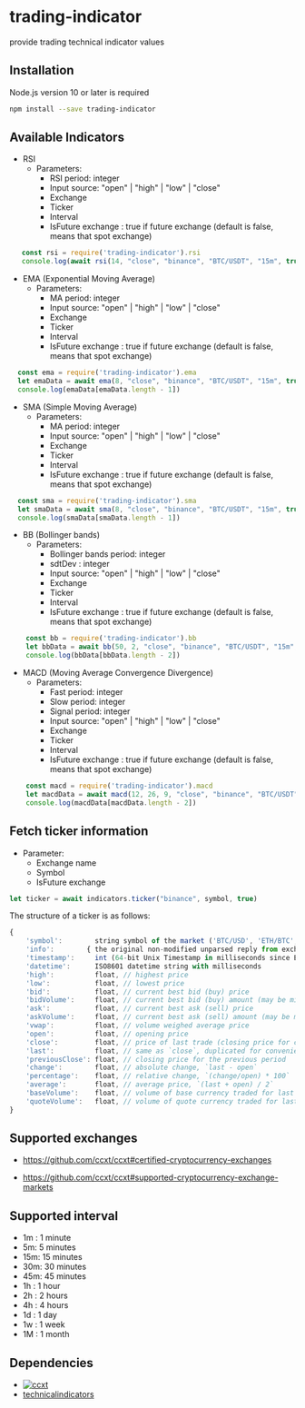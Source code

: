 # trading-indicator

provide trading technical indicator values


## Installation
Node.js version 10 or later is required
```bash
npm install --save trading-indicator
```

## Available Indicators
  - RSI
    - Parameters:
      - RSI period: integer
      - Input source: "open" |  "high" | "low" | "close"
      - Exchange
      - Ticker
      - Interval
      - IsFuture exchange : true if future exchange (default is false, means that spot exchange)
    
  ```javascript
     const rsi = require('trading-indicator').rsi
     console.log(await rsi(14, "close", "binance", "BTC/USDT", "15m", true))
   ```


  - EMA (Exponential Moving Average)
    - Parameters:
      - MA period: integer
      - Input source: "open" |  "high" | "low" | "close"
      - Exchange
      - Ticker
      - Interval
      - IsFuture exchange : true if future exchange (default is false, means that spot exchange)
  ```javascript
    const ema = require('trading-indicator').ema
    let emaData = await ema(8, "close", "binance", "BTC/USDT", "15m", true)
    console.log(emaData[emaData.length - 1])
  ```
  
  - SMA (Simple Moving Average)
    - Parameters:
      - MA period: integer
      - Input source: "open" |  "high" | "low" | "close"
      - Exchange
      - Ticker
      - Interval
      - IsFuture exchange : true if future exchange (default is false, means that spot exchange)
  ```javascript
    const sma = require('trading-indicator').sma
    let smaData = await sma(8, "close", "binance", "BTC/USDT", "15m", true)
    console.log(smaData[smaData.length - 1])
  ```
  - BB (Bollinger bands)
    - Parameters:
      - Bollinger bands period: integer
      - sdtDev : integer
      - Input source: "open" |  "high" | "low" | "close"
      - Exchange
      - Ticker
      - Interval
      - IsFuture exchange : true if future exchange (default is false, means that spot exchange)
  ```javascript
      const bb = require('trading-indicator').bb
      let bbData = await bb(50, 2, "close", "binance", "BTC/USDT", "15m", true)
      console.log(bbData[bbData.length - 2])
  ```
  - MACD (Moving Average Convergence Divergence)
    - Parameters:
      - Fast period: integer
      - Slow period: integer
      - Signal period: integer
      - Input source: "open" |  "high" | "low" | "close"
      - Exchange
      - Ticker
      - Interval
      - IsFuture exchange : true if future exchange (default is false, means that spot exchange)
  ```javascript
      const macd = require('trading-indicator').macd
      let macdData = await macd(12, 26, 9, "close", "binance", "BTC/USDT", "15m", true)
      console.log(macdData[macdData.length - 2])
  ```
  
  ## Fetch ticker information
  - Parameter:
    - Exchange name
    - Symbol
    - IsFuture exchange
  ```javascript
  let ticker = await indicators.ticker("binance", symbol, true)
  ```
  The structure of a ticker is as follows:
```javascript
{
    'symbol':        string symbol of the market ('BTC/USD', 'ETH/BTC', ...)
    'info':        { the original non-modified unparsed reply from exchange API },
    'timestamp':     int (64-bit Unix Timestamp in milliseconds since Epoch 1 Jan 1970)
    'datetime':      ISO8601 datetime string with milliseconds
    'high':          float, // highest price
    'low':           float, // lowest price
    'bid':           float, // current best bid (buy) price
    'bidVolume':     float, // current best bid (buy) amount (may be missing or undefined)
    'ask':           float, // current best ask (sell) price
    'askVolume':     float, // current best ask (sell) amount (may be missing or undefined)
    'vwap':          float, // volume weighed average price
    'open':          float, // opening price
    'close':         float, // price of last trade (closing price for current period)
    'last':          float, // same as `close`, duplicated for convenience
    'previousClose': float, // closing price for the previous period
    'change':        float, // absolute change, `last - open`
    'percentage':    float, // relative change, `(change/open) * 100`
    'average':       float, // average price, `(last + open) / 2`
    'baseVolume':    float, // volume of base currency traded for last 24 hours
    'quoteVolume':   float, // volume of quote currency traded for last 24 hours
}
```

  ## Supported exchanges
  
  - https://github.com/ccxt/ccxt#certified-cryptocurrency-exchanges
  
  - https://github.com/ccxt/ccxt#supported-cryptocurrency-exchange-markets
  
  ## Supported interval
  - 1m : 1 minute
  - 5m: 5 minutes
  - 15m: 15 minutes
  - 30m: 30 minutes
  - 45m: 45 minutes
  - 1h : 1 hour
  - 2h : 2 hours
  - 4h : 4 hours
  - 1d : 1 day
  - 1w : 1 week
  - 1M : 1 month

## Dependencies
- [![ccxt](https://camo.githubusercontent.com/509b94aa541a5c3b461d1a84469f4b3d4112af57/68747470733a2f2f696d672e736869656c64732e696f2f62616467652f434358542d6365727469666965642d677265656e2e7376673f73616e6974697a653d74727565)](https://github.com/ccxt/ccxt)
- [technicalindicators](https://github.com/anandanand84/technicalindicators)
